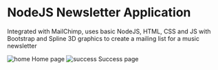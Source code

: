 # NodeJS Newsletter Application
Integrated with MailChimp, uses basic NodeJS, HTML, CSS and JS with Bootstrap and Spline 3D graphics to create a mailing list for a music newsletter

 ![home](https://user-images.githubusercontent.com/73192810/210209331-2c55c631-aab9-446a-8112-394dcdf8e024.png)
 Home page
![success](https://user-images.githubusercontent.com/73192810/210209341-e02d364f-4767-4fa8-94c2-c9a5b40f99b6.png)
Success page

